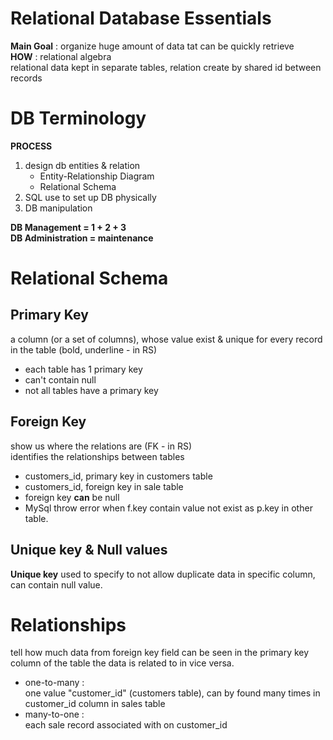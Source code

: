 # Relational Database Essentials

**Main Goal** :
organize huge amount of data tat can be quickly retrieve  
**HOW** : relational algebra  
relational data kept in separate tables, relation create by shared id between records

# DB Terminology

**PROCESS**

1. design db entities & relation
   -  Entity-Relationship Diagram
   -  Relational Schema
2. SQL use to set up DB physically
3. DB manipulation

**DB Management = 1 + 2 + 3**  
**DB Administration = maintenance**

# Relational Schema

## Primary Key

a column (or a set of columns), whose value exist & unique for every record in the table (bold, underline - in RS)

-  each table has 1 primary key
-  can't contain null
-  not all tables have a primary key

## Foreign Key

show us where the relations are (FK - in RS)  
identifies the relationships between tables

-  customers_id, primary key in customers table
-  customers_id, foreign key in sale table
-  foreign key **can** be null
-  MySql throw error when f.key contain value not exist as p.key in other table.

## Unique key & Null values

**Unique key** used to specify to not allow duplicate data in specific column, can contain null value.

# Relationships

tell how much data from foreign key field can be seen in the primary key column of the table the data is related to in vice versa.

-  one-to-many :  
   one value "customer_id" (customers table), can by found many times in customer_id column in sales table
-  many-to-one :  
   each sale record associated with on customer_id
